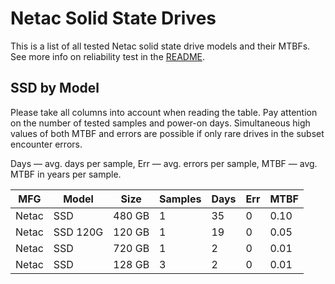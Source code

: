 Netac Solid State Drives
========================

This is a list of all tested Netac solid state drive models and their MTBFs. See
more info on reliability test in the [README](https://github.com/linuxhw/SMART).

SSD by Model
------------

Please take all columns into account when reading the table. Pay attention on the
number of tested samples and power-on days. Simultaneous high values of both MTBF
and errors are possible if only rare drives in the subset encounter errors.

Days   — avg. days per sample,
Err    — avg. errors per sample,
MTBF   — avg. MTBF in years per sample.

| MFG       | Model              | Size   | Samples | Days  | Err   | MTBF   |
|-----------|--------------------|--------|---------|-------|-------|--------|
| Netac     | SSD                | 480 GB | 1       | 35    | 0     | 0.10   |
| Netac     | SSD 120G           | 120 GB | 1       | 19    | 0     | 0.05   |
| Netac     | SSD                | 720 GB | 1       | 2     | 0     | 0.01   |
| Netac     | SSD                | 128 GB | 3       | 2     | 0     | 0.01   |
